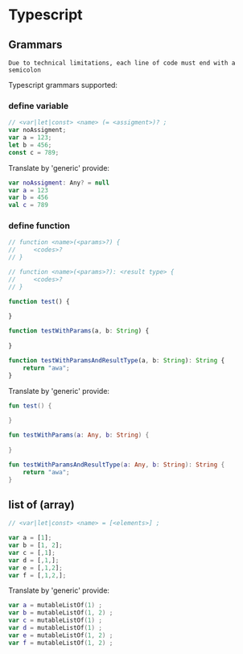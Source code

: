# Typescript

## Grammars
```
Due to technical limitations, each line of code must end with a semicolon
```

Typescript grammars supported:

### define variable
```typescript
// <var|let|const> <name> (= <assigment>)? ;
var noAssigment;
var a = 123;
let b = 456;
const c = 789;
```

Translate by 'generic' provide:

```kotlin
var noAssigment: Any? = null
var a = 123
var b = 456
val c = 789
```

### define function
```typescript
// function <name>(<params>?) {
//     <codes>?
// }

// function <name>(<params>?): <result type> {
//     <codes>?
// }

function test() {
    
}

function testWithParams(a, b: String) {
    
}

function testWithParamsAndResultType(a, b: String): String {
    return "awa";
}
```

Translate by 'generic' provide:

```kotlin
fun test() {
    
}

fun testWithParams(a: Any, b: String) {
    
}

fun testWithParamsAndResultType(a: Any, b: String): String {
    return "awa";
}
```
## list of (array)

```typescript
// <var|let|const> <name> = [<elements>] ;

var a = [1];
var b = [1, 2];
var c = [,1];
var d = [,1,];
var e = [,1,2];
var f = [,1,2,];
```

Translate by 'generic' provide:

```kotlin
var a = mutableListOf(1) ;
var b = mutableListOf(1, 2) ;
var c = mutableListOf(1) ;
var d = mutableListOf(1) ;
var e = mutableListOf(1, 2) ;
var f = mutableListOf(1, 2) ;
```